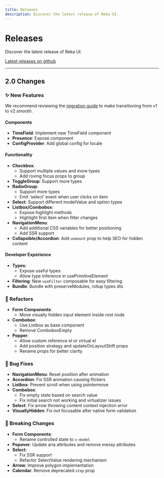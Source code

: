 ```yaml
---
title: Releases
description: Discover the latest release of Reka UI.
---
```


# Releases

<Description>
Discover the latest release of Reka UI.
</Description>

[Latest releases on github](https://github.com/unovue/reka-ui/releases)

---

## 2.0 Changes

### ✨ New Features

<Callout type="tip">

We recommend reviewing the [migration guide](/docs/guides/migration) to make transitioning from v1 to v2 smooth.

</Callout>

#### Components
- **TimeField**: Implement new TimeField component
- **Presence**: Expose component
- **ConfigProvider**: Add global config for locale

#### Functionality
- **Checkbox**:
  - Support multiple values and more types
  - Add roving focus props to group
- **ToggleGroup**: Support more types
- **RadioGroup**:
  - Support more types
  - Emit 'select' event when user clicks on item
- **Select**: Support different modelValue and option types
- **Listbox/Combobox**:
  - Expose highlight methods
  - Highlight first item when filter changes
- **NavigationMenu**:
  - Add additional CSS variables for better positioning
  - Add SSR support
- **Collapsible/Accordion**: Add `unmount` prop to help SEO for hidden content

#### Developer Experience
- **Types**:
  - Expose useful types
  - Allow type inference in usePrimitiveElement
- **Filtering**: New `useFilter` composable for easy filtering
- **Bundle**: Bundle with preserveModules, rollup types dts

### 🔧 Refactors

- **Form Components**:
  - Move visually hidden input element inside root node
- **Combobox**:
  - Use Listbox as base component
  - Remove ComboboxEmpty
- **Popper**:
  - Allow custom reference el or virtual el
  - Add position strategy and updateOnLayoutShift props
  - Rename props for better clarity

### 🐛 Bug Fixes

- **NavigationMenu**: Reset position after animation
- **Accordion**: Fix SSR animation causing flickers
- **Listbox**: Prevent scroll when using pointermove
- **Combobox**:
  - Fix empty state based on search value
  - Fix initial search not working and virtualizer issues
- **Select**: Fix arrow throwing content context injection error
- **VisuallyHidden**: Fix not focusable after native form validation

### 🚨 Breaking Changes

- **Form Components**:
  - Rename controlled state to `v-model`
- **Popover**: Update aria attributes and remove messy attributes
- **Select**:
  - Fix SSR support
  - Refactor SelectValue rendering mechanism
- **Arrow**: Improve polygon implementation
- **Calendar**: Remove deprecated `step` prop
